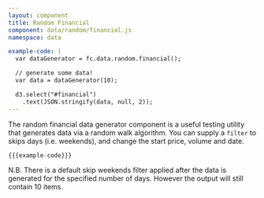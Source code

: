 ```yaml
---
layout: component
title: Random Financial
component: data/random/financial.js
namespace: data

example-code: |
  var dataGenerator = fc.data.random.financial();

  // generate some data!
  var data = dataGenerator(10);

  d3.select("#financial")
    .text(JSON.stringify(data, null, 2));
---
```


The random financial data generator component is a useful testing utility that generates data via a random walk algorithm. You can supply a `filter` to skips days (i.e. weekends), and change the start price, volume and date.

```js
{{{example-code}}}
```

N.B. There is a default skip weekends filter applied after the data is generated for the specified number of days. However the output will still contain 10 items.

<pre id="financial"></pre>
<script type="text/javascript">
(function() {
    {{{example-code}}}
}());
</script>

